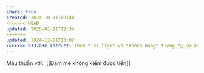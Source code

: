 ```yaml
---
share: true
created: 2024-10-11T09:48
<<<<<<< HEAD
updated: 2025-01-11T12:34
=======
updated: 2024-12-21T13:02
>>>>>>> b337a3e (struct: thêm ❝Tài liệu❞ và ❝Khách hàng❞ trong ❝📐 Dự án/Giúp nhau thoát nợ/❞)
---
```

Mâu thuẫn với:: [[Đam mê không kiếm được tiền]]
